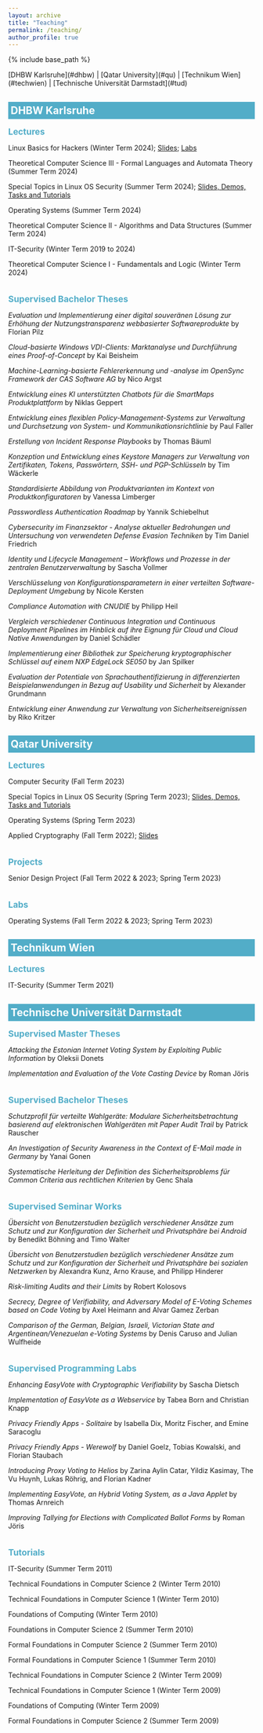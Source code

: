 ```yaml
---
layout: archive
title: "Teaching"
permalink: /teaching/
author_profile: true
---
```


{% include base_path %}

<p></p>
[DHBW Karlsruhe](#dhbw) | [Qatar University](#qu) | [Technikum Wien](#techwien) | [Technische Universität Darmstadt](#tud)

<!-- DHBW Karlsruhe -->
<h2 id="dhbw" style="color: white; padding: 5px; background-color: #52adc8; margin-bottom: -20px">DHBW Karlsruhe</h2>


<h2  style="color: #52adc8; font-size: 1.25em;  margin: 2em 0 0.5em;">Lectures</h2>
<p>Linux Basics for Hackers (Winter Term 2024); <a href="https://drive.google.com/drive/folders/13HDdDAXqytITDCTwZlGyQMnZmJDGZsTY?usp=sharing" target="_blank"> Slides</a>; <a href="https://drive.google.com/drive/folders/1yEXb4QO9egv0temVvqFEM3XZQwM0wO82?usp=sharing" target="_blank"> Labs</a> </p>
<p>Theoretical Computer Science III - Formal Languages and Automata Theory (Summer Term 2024)</p>
<p>Special Topics in Linux OS Security (Summer Term 2024); <a href="https://drive.google.com/drive/folders/1Jc6eiIB2ZEOnFnk3WvzexVc2Ma399keb?usp=sharing" target="_blank"> Slides, Demos, Tasks and Tutorials</a></p>
<p>Operating Systems (Summer Term 2024)</p>
<p>Theoretical Computer Science II - Algorithms and Data Structures (Summer Term 2024)</p>
<p>IT-Security (Winter Term 2019 to 2024)</p>
<p>Theoretical Computer Science I - Fundamentals and Logic (Winter Term 2024)</p>

<h2  style="color: #52adc8; font-size: 1.25em;  margin: 2em 0 0.5em;">Supervised Bachelor Theses</h2>

<p><i>Evaluation und Implementierung einer digital souveränen Lösung zur Erhöhung der Nutzungstransparenz webbasierter Softwareprodukte</i> by Florian Pilz</p>
<p><i>Cloud-basierte Windows VDI-Clients: Marktanalyse und Durchführung eines Proof-of-Concept</i> by Kai Beisheim</p>
<p><i>Machine-Learning-basierte Fehlererkennung und -analyse im OpenSync Framework der CAS Software AG</i> by Nico Argst</p>
<p><i>Entwicklung eines KI unterstützten Chatbots für die SmartMaps Produktplattform</i> by Niklas Geppert</p>
<p><i>Entwicklung eines flexiblen Policy-Management-Systems zur Verwaltung und Durchsetzung von System- und Kommunikationsrichtlinie</i> by Paul Faller</p>
<p><i>Erstellung von Incident Response Playbooks</i> by Thomas Bäuml</p>
<p><i>Konzeption und Entwicklung eines Keystore Managers zur Verwaltung von Zertifikaten, Tokens, Passwörtern, SSH- und PGP-Schlüsseln</i> by Tim Wäckerle</p>
<p><i>Standardisierte Abbildung von Produktvarianten im Kontext von Produktkonfiguratoren</i> by Vanessa Limberger</p>
<p><i>Passwordless Authentication Roadmap</i> by Yannik Schiebelhut</p>
<p><i>Cybersecurity im Finanzsektor - Analyse aktueller Bedrohungen und Untersuchung von verwendeten Defense Evasion Techniken</i> by Tim Daniel Friedrich</p>
<p><i>Identity und Lifecycle Management – Workflows und Prozesse in der zentralen Benutzerverwaltung</i> by Sascha Vollmer</p>
<p><i>Verschlüsselung von Konfigurationsparametern in einer verteilten Software-Deployment Umgebung</i> by Nicole Kersten</p>
<p><i>Compliance Automation with CNUDIE</i> by Philipp Heil</p>
<p><i>Vergleich verschiedener Continuous Integration und Continuous Deployment Pipelines im Hinblick auf ihre Eignung für Cloud und Cloud Native Anwendungen</i> by Daniel Schädler</p>
<p><i>Implementierung einer Bibliothek zur Speicherung kryptographischer Schlüssel auf einem NXP EdgeLock SE050</i> by Jan Spilker</p>
<p><i>Evaluation der Potentiale von Sprachauthentifizierung in differenzierten Beispielanwendungen in Bezug auf Usability und Sicherheit</i> by Alexander Grundmann</p>
<p><i>Entwicklung einer Anwendung zur Verwaltung von Sicherheitsereignissen</i> by Riko Kritzer

<!-- QU -->
<h2 id="qu" style="color: white; padding: 5px; background-color: #52adc8; margin-bottom: -20px">Qatar University</h2>


<h2  style="color: #52adc8; font-size: 1.25em;  margin: 2em 0 0.5em;">Lectures</h2>

<p>Computer Security (Fall Term 2023)</p>
<p>Special Topics in Linux OS Security (Spring Term 2023); <a href="https://drive.google.com/drive/folders/1Jc6eiIB2ZEOnFnk3WvzexVc2Ma399keb?usp=sharing" target="_blank"> Slides, Demos, Tasks and Tutorials</a></p>
<p>Operating Systems (Spring Term 2023)</p>
<p>Applied Cryptography (Fall Term 2022); <a href="https://drive.google.com/drive/folders/1nRlbGYA0_lrXazhqTBTtj11uBkVIwIMw?usp=sharing" target="_blank"> Slides</a> </p>

<h2  style="color: #52adc8; font-size: 1.25em;  margin: 2em 0 0.5em;">Projects</h2>
<p>Senior Design Project (Fall Term 2022 & 2023; Spring Term 2023)</p>

<h2  style="color: #52adc8; font-size: 1.25em;  margin: 2em 0 0.5em;">Labs</h2>
<p>Operating Systems (Fall Term 2022 & 2023; Spring Term 2023)</p>


<!-- Technikum Wien -->
<h2 id="techwien" style="color: white; padding: 5px; background-color: #52adc8; margin-bottom: -20px">Technikum Wien</h2>


<h2  style="color: #52adc8; font-size: 1.25em;  margin: 2em 0 0.5em;">Lectures</h2>

<p>IT-Security (Summer Term 2021)</p>


<!-- TUD -->
<h2 id="tud" style="color: white; padding: 5px; background-color: #52adc8; margin-bottom: -20px">Technische Universität Darmstadt</h2>

<h2  style="color: #52adc8; font-size: 1.25em;  margin: 2em 0 0.5em;">Supervised Master Theses</h2>

<p><i>Attacking the Estonian Internet Voting System by Exploiting Public Information</i> by Oleksii Donets</p>
<p><i>Implementation and Evaluation of the Vote Casting Device</i> by Roman Jöris</p>


<h2  style="color: #52adc8; font-size: 1.25em;  margin: 2em 0 0.5em;">Supervised Bachelor Theses</h2>

<p><i>Schutzprofil für verteilte Wahlgeräte: Modulare Sicherheitsbetrachtung basierend auf elektronischen Wahlgeräten mit Paper Audit Trail</i> by Patrick Rauscher</p>
<p><i>An Investigation of Security Awareness in the Context of E-Mail made in Germany</i> by Yanai Gonen</p>
<p><i>Systematische Herleitung der Definition des Sicherheitsproblems für Common Criteria aus rechtlichen Kriterien</i> by Genc Shala</p>


<h2  style="color: #52adc8; font-size: 1.25em;  margin: 2em 0 0.5em;">Supervised Seminar Works</h2>

<p><i>Übersicht von Benutzerstudien bezüglich verschiedener Ansätze zum Schutz und zur Konfiguration der Sicherheit und Privatsphäre bei Android</i> by Benedikt Böhning and Timo Walter</p>
<p><i>Übersicht von Benutzerstudien bezüglich verschiedener Ansätze zum Schutz und zur Konfiguration der Sicherheit und Privatsphäre bei sozialen Netzwerken</i> by Alexandra Kunz, Arno Krause, and Philipp Hinderer</p>
<p><i>Risk-limiting Audits and their Limits</i> by Robert Kolosovs</p>
<p><i>Secrecy, Degree of Verifiability, and Adversary Model of E-Voting Schemes based on Code Voting</i> by Axel Heimann and Alvar Gamez Zerban</p>
<p><i>Comparison of the German, Belgian, Israeli, Victorian State and Argentinean/Venezuelan e-Voting Systems</i> by Denis Caruso and Julian Wulfheide</p>


<h2  style="color: #52adc8; font-size: 1.25em;  margin: 2em 0 0.5em;">Supervised Programming Labs</h2>

<p><i>Enhancing EasyVote with Cryptographic Verifiability</i> by Sascha Dietsch</p>
<p><i>Implementation of EasyVote as a Webservice</i> by Tabea Born and Christian Knapp</p>
<p><i>Privacy Friendly Apps - Solitaire</i> by Isabella Dix, Moritz Fischer, and Emine Saracoglu</p>
<p><i>Privacy Friendly Apps - Werewolf</i> by Daniel Goelz, Tobias Kowalski, and Florian Staubach</p>
<p><i>Introducing Proxy Voting to Helios</i> by Zarina Aylin Catar, Yildiz Kasimay, The Vu Huynh, Lukas Röhrig, and Florian Kadner</p>
<p><i>Implementing EasyVote, an Hybrid Voting System, as a Java Applet</i> by Thomas Arnreich</p>
<p><i>Improving Tallying for Elections with Complicated Ballot Forms</i> by Roman Jöris</p>

<h2  style="color: #52adc8; font-size: 1.25em;  margin: 2em 0 0.5em;">Tutorials</h2>

<p>IT-Security (Summer Term 2011)</p>
<p>Technical Foundations in Computer Science 2 (Winter Term 2010)</p>
<p>Technical Foundations in Computer Science 1 (Winter Term 2010)</p>
<p>Foundations of Computing (Winter Term 2010)</p>
<p>Foundations in Computer Science 2 (Summer Term 2010)</p>
<p>Formal Foundations in Computer Science 2 (Summer Term 2010)</p>
<p>Formal Foundations in Computer Science 1 (Summer Term 2010)</p>
<p>Technical Foundations in Computer Science 2 (Winter Term 2009)</p>
<p>Technical Foundations in Computer Science 1 (Winter Term 2009)</p>
<p>Foundations of Computing (Winter Term 2009)</p>
<p>Formal Foundations in Computer Science 2 (Summer Term 2009)</p>
